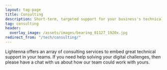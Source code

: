 ```yaml
---
layout: tag-page
title: Consulting
description: Short-term, targeted support for your business's technical challenges
tag: consulting
header:
  overlay_image: /assets/images/bearing_81127_1920x.jpg
redirect_from: "/tech/consulting/"
---
```


Lightenna offers an array of consulting services to embed great technical support in your teams.  If you need help solving your digital challenges, then please have a chat with us about how our team could work with yours.
